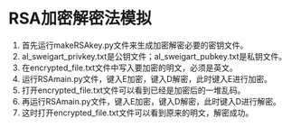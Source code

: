 # RSA加密解密法模拟
1. 首先运行makeRSAkey.py文件来生成加密解密必要的密钥文件。 
2. al_sweigart_privkey.txt是公钥文件；al_sweigart_pubkey.txt是私钥文件。
3. 在encrypted_file.txt文件中写入要加密的明文，必须是英文。
4. 运行RSAmain.py文件，键入E加密，键入D解密，此时键入E进行加密。
5. 打开encrypted_file.txt文件可以看到已经是加密后的一堆乱码。
6. 再运行RSAmain.py文件，键入E加密，键入D解密，此时键入D进行解密。
7. 这时打开encrypted_file.txt文件可以看到原来的明文，解密成功。
